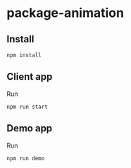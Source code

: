 # package-animation

## Install

```
npm install
```

## Client app

Run

```
npm run start
```


## Demo app

Run

```
npm run demo
```

